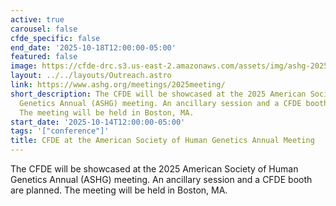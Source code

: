 ```yaml
---
active: true
carousel: false
cfde_specific: false
end_date: '2025-10-18T12:00:00-05:00'
featured: false
image: https://cfde-drc.s3.us-east-2.amazonaws.com/assets/img/ashg-2025.png
layout: ../../layouts/Outreach.astro
link: https://www.ashg.org/meetings/2025meeting/
short_description: The CFDE will be showcased at the 2025 American Society of Human
  Genetics Annual (ASHG) meeting. An ancillary session and a CFDE booth are planned.
  The meeting will be held in Boston, MA.
start_date: '2025-10-14T12:00:00-05:00'
tags: '["conference"]'
title: CFDE at the American Society of Human Genetics Annual Meeting
---
```

The CFDE will be showcased at the 2025 American Society of Human Genetics Annual (ASHG) meeting. An ancillary session and a CFDE booth are planned. The meeting will be held in Boston, MA.
